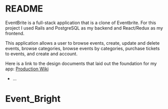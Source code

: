# README

EventBrite is a full-stack application that is a clone of Eventbrite. For this project I used Rails and PostgreSQL as my backend and React/Redux as my frontend.

This application allows a user to browse events, create, update and delete
events, browse categories, browse events by categories, purchase tickets to events, and create and account.

Here is a link to the design documents that laid out the foundation for my app: [Production Wiki](https://github.com/alexg622/Event_Bright/wiki)

* ...
# Event_Bright
